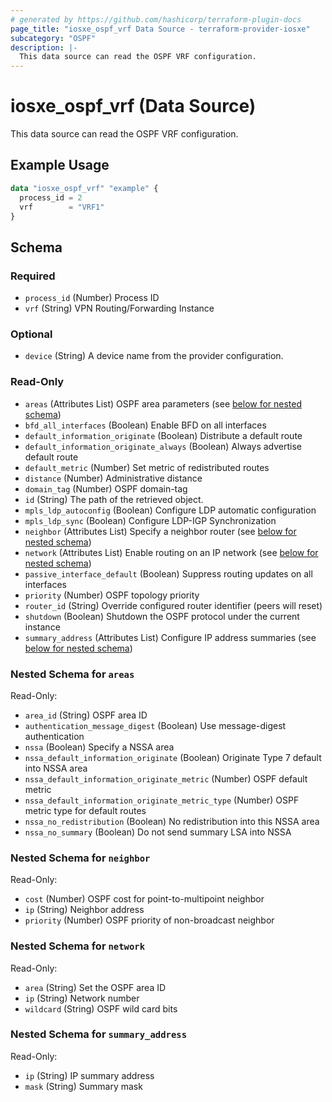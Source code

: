 ```yaml
---
# generated by https://github.com/hashicorp/terraform-plugin-docs
page_title: "iosxe_ospf_vrf Data Source - terraform-provider-iosxe"
subcategory: "OSPF"
description: |-
  This data source can read the OSPF VRF configuration.
---
```


# iosxe_ospf_vrf (Data Source)

This data source can read the OSPF VRF configuration.

## Example Usage

```terraform
data "iosxe_ospf_vrf" "example" {
  process_id = 2
  vrf        = "VRF1"
}
```

<!-- schema generated by tfplugindocs -->
## Schema

### Required

- `process_id` (Number) Process ID
- `vrf` (String) VPN Routing/Forwarding Instance

### Optional

- `device` (String) A device name from the provider configuration.

### Read-Only

- `areas` (Attributes List) OSPF area parameters (see [below for nested schema](#nestedatt--areas))
- `bfd_all_interfaces` (Boolean) Enable BFD on all interfaces
- `default_information_originate` (Boolean) Distribute a default route
- `default_information_originate_always` (Boolean) Always advertise default route
- `default_metric` (Number) Set metric of redistributed routes
- `distance` (Number) Administrative distance
- `domain_tag` (Number) OSPF domain-tag
- `id` (String) The path of the retrieved object.
- `mpls_ldp_autoconfig` (Boolean) Configure LDP automatic configuration
- `mpls_ldp_sync` (Boolean) Configure LDP-IGP Synchronization
- `neighbor` (Attributes List) Specify a neighbor router (see [below for nested schema](#nestedatt--neighbor))
- `network` (Attributes List) Enable routing on an IP network (see [below for nested schema](#nestedatt--network))
- `passive_interface_default` (Boolean) Suppress routing updates on all interfaces
- `priority` (Number) OSPF topology priority
- `router_id` (String) Override configured router identifier (peers will reset)
- `shutdown` (Boolean) Shutdown the OSPF protocol under the current instance
- `summary_address` (Attributes List) Configure IP address summaries (see [below for nested schema](#nestedatt--summary_address))

<a id="nestedatt--areas"></a>
### Nested Schema for `areas`

Read-Only:

- `area_id` (String) OSPF area ID
- `authentication_message_digest` (Boolean) Use message-digest authentication
- `nssa` (Boolean) Specify a NSSA area
- `nssa_default_information_originate` (Boolean) Originate Type 7 default into NSSA area
- `nssa_default_information_originate_metric` (Number) OSPF default metric
- `nssa_default_information_originate_metric_type` (Number) OSPF metric type for default routes
- `nssa_no_redistribution` (Boolean) No redistribution into this NSSA area
- `nssa_no_summary` (Boolean) Do not send summary LSA into NSSA


<a id="nestedatt--neighbor"></a>
### Nested Schema for `neighbor`

Read-Only:

- `cost` (Number) OSPF cost for point-to-multipoint neighbor
- `ip` (String) Neighbor address
- `priority` (Number) OSPF priority of non-broadcast neighbor


<a id="nestedatt--network"></a>
### Nested Schema for `network`

Read-Only:

- `area` (String) Set the OSPF area ID
- `ip` (String) Network number
- `wildcard` (String) OSPF wild card bits


<a id="nestedatt--summary_address"></a>
### Nested Schema for `summary_address`

Read-Only:

- `ip` (String) IP summary address
- `mask` (String) Summary mask

